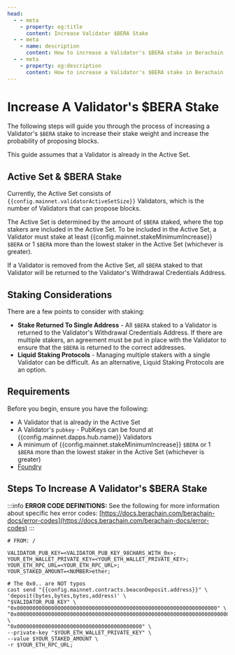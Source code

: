 ```yaml
---
head:
  - - meta
    - property: og:title
      content: Increase Validator $BERA Stake
  - - meta
    - name: description
      content: How to increase a Validator's $BERA stake in Berachain
  - - meta
    - property: og:description
      content: How to increase a Validator's $BERA stake in Berachain
---
```


<script setup>
    import config from '@berachain/config/constants.json';
</script>

# Increase A Validator's $BERA Stake

The following steps will guide you through the process of increasing a Validator's `$BERA` stake to increase their stake weight and increase the probability of proposing blocks.

This guide assumes that a Validator is already in the Active Set.

## Active Set & $BERA Stake

Currently, the Active Set consists of `{{config.mainnet.validatorActiveSetSize}}` Validators, which is the number of Validators that can propose blocks.

The Active Set is determined by the amount of `$BERA` staked, where the top stakers are included in the Active Set. To be included in the Active Set, a Validator must stake at least {{config.mainnet.stakeMinimumIncrease}} `$BERA` or 1 `$BERA` more than the lowest staker in the Active Set (whichever is greater).

If a Validator is removed from the Active Set, all `$BERA` staked to that Validator will be returned to the Validator's Withdrawal Credentials Address.

## Staking Considerations

There are a few points to consider with staking:

- **Stake Returned To Single Address** - All `$BERA` staked to a Validator is returned to the Validator's Withdrawal Credentials Address. If there are multiple stakers, an agreement must be put in place with the Validator to ensure that the `$BERA` is returned to the correct addresses.
- **Liquid Staking Protocols** - Managing multiple stakers with a single Validator can be difficult. As an alternative, Liquid Staking Protocols are an option.

## Requirements

Before you begin, ensure you have the following:

- A Validator that is already in the Active Set
- A Validator's `pubkey` - PubKeys can be found at <a :href="config.mainnet.dapps.url + '/validators'" target="_blank">{{config.mainnet.dapps.hub.name}} Validators</a>
- A minimum of {{config.mainnet.stakeMinimumIncrease}} `$BERA` or 1 `$BERA` more than the lowest staker in the Active Set (whichever is greater)
- [Foundry](https://book.getfoundry.sh/getting-started/installation)

## Steps To Increase A Validator's $BERA Stake

:::info
**ERROR CODE DEFINITIONS:** See the following for more information about specific hex error codes: [https://docs.berachain.com/berachain-docs/error-codes](https://docs.berachain.com/berachain-docs/error-codes)
:::

```bash-vue
# FROM: /

VALIDATOR_PUB_KEY=<VALIDATOR_PUB_KEY_98CHARS_WITH_0x>;
YOUR_ETH_WALLET_PRIVATE_KEY=<YOUR_ETH_WALLET_PRIVATE_KEY>;
YOUR_ETH_RPC_URL=<YOUR_ETH_RPC_URL>;
YOUR_STAKED_AMOUNT=<NUMBER>ether;

# The 0x0.. are NOT typos
cast send "{{config.mainnet.contracts.beaconDeposit.address}}" \
'deposit(bytes,bytes,bytes,address)' \
"$VALIDATOR_PUB_KEY" \
"0x0000000000000000000000000000000000000000000000000000000000000000" \
"0x000000000000000000000000000000000000000000000000000000000000000000000000000000000000000000000000000000000000000000000000000000000000000000000000000000000000000000000000000000000000000000000000" \
"0x0000000000000000000000000000000000000000" \
--private-key "$YOUR_ETH_WALLET_PRIVATE_KEY" \
--value $YOUR_STAKED_AMOUNT \
-r $YOUR_ETH_RPC_URL;
```
